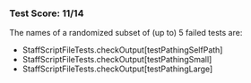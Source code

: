 ### Test Score: 11/14

The names of a randomized subset of (up to) 5 failed tests are:
 - StaffScriptFileTests.checkOutput[testPathingSelfPath]
 - StaffScriptFileTests.checkOutput[testPathingSmall]
 - StaffScriptFileTests.checkOutput[testPathingLarge]


